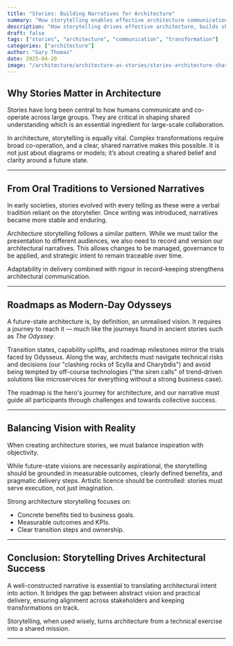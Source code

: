 ```yaml
---
title: "Stories: Building Narratives for Architecture"
summary: "How storytelling enables effective architecture communication and drives practical transformation."
description: "How storytelling drives effective architecture, builds shared understanding, and accelerates transformation in complex organisations."
draft: false
tags: ["stories", "architecture", "communication", "transformation"]
categories: ["architecture"]
author: "Gary Thomas"
date: 2025-04-20
image: "/architecture/architecture-as-stories/stories-architecture-share.png"
---
```

## Why Stories Matter in Architecture

Stories have long been central to how humans communicate and co-operate across large groups. They are critical in shaping shared understanding which is an essential ingredient for large-scale collaboration.

In architecture, storytelling is equally vital. Complex transformations require broad co-operation, and a clear, shared narrative makes this possible. It is not just about diagrams or models; it’s about creating a shared belief and clarity around a future state.

---

## From Oral Traditions to Versioned Narratives

In early societies, stories evolved with every telling as these were a verbal tradition reliant on the storyteller. Once writing was introduced, narratives became more stable and enduring.

Architecture storytelling follows a similar pattern. While we must tailor the presentation to different audiences, we also need to record and version our architectural narratives. This allows changes to be managed, governance to be applied, and strategic intent to remain traceable over time.

Adaptability in delivery combined with rigour in record-keeping strengthens architectural communication.

---

## Roadmaps as Modern-Day Odysseys

A future-state architecture is, by definition, an unrealised vision. It requires a journey to reach it — much like the journeys found in ancient stories such as *The Odyssey*.

Transition states, capability uplifts, and roadmap milestones mirror the trials faced by Odysseus. Along the way, architects must navigate technical risks and decisions (our "clashing rocks of Scylla and Charybdis") and avoid being tempted by off-course technologies ("the siren calls" of trend-driven solutions like microservices for everything without a strong business case).

The roadmap is the hero's journey for architecture, and our narrative must guide all participants through challenges and towards collective success.

---

## Balancing Vision with Reality

When creating architecture stories, we must balance inspiration with objectivity.

While future-state visions are necessarily aspirational, the storytelling should be grounded in measurable outcomes, clearly defined benefits, and pragmatic delivery steps. Artistic licence should be controlled: stories must serve execution, not just imagination.

Strong architecture storytelling focuses on:
- Concrete benefits tied to business goals.
- Measurable outcomes and KPIs.
- Clear transition steps and ownership.

---

## Conclusion: Storytelling Drives Architectural Success

A well-constructed narrative is essential to translating architectural intent into action. It bridges the gap between abstract vision and practical delivery, ensuring alignment across stakeholders and keeping transformations on track.

Storytelling, when used wisely, turns architecture from a technical exercise into a shared mission.

---